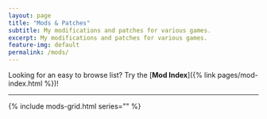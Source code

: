 ```yaml
---
layout: page
title: "Mods & Patches"
subtitle: My modifications and patches for various games.
excerpt: My modifications and patches for various games.
feature-img: default
permalink: /mods/
---
```


Looking for an easy to browse list? Try the [**Mod Index**]({% link pages/mod-index.html %})!

***
 
{% include mods-grid.html series="" %}
